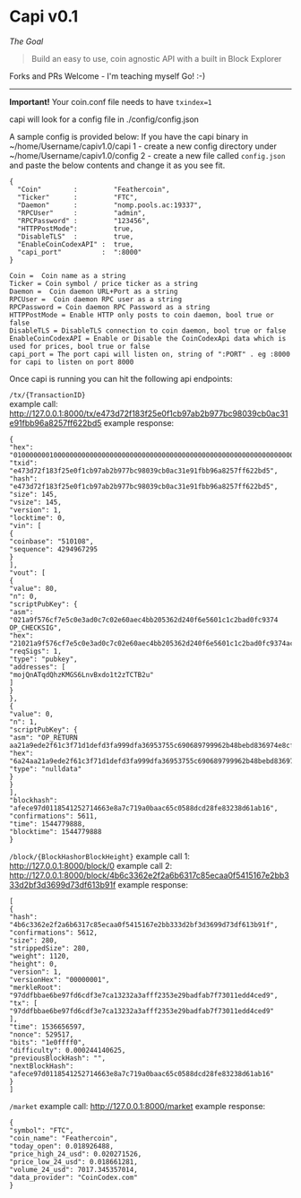 Capi v0.1
=============


*The Goal*
> Build an easy to use, coin agnostic API with a built in Block Explorer

Forks and PRs Welcome -  I'm teaching myself Go! :-) 

************

__Important!__ Your coin.conf file needs to have `txindex=1`

capi will look for a config file in ./config/config.json

A sample config is provided below:
If you have the capi binary in ~/home/Username/capiv1.0/capi
1 - create a new config directory under  ~/home/Username/capiv1.0/config
2 - create a new file called `config.json` and paste the below contents and change it as you see fit.

```
{
  "Coin"        :         "Feathercoin",
  "Ticker"      :         "FTC",
  "Daemon"      :         "nomp.pools.ac:19337",
  "RPCUser"     :         "admin",
  "RPCPassword" :         "123456",
  "HTTPPostMode":         true,
  "DisableTLS"  :         true,
  "EnableCoinCodexAPI" :  true,
  "capi_port"          :  ":8000"
}

```
```
Coin =  Coin name as a string
Ticker = Coin symbol / price ticker as a string
Daemon =  Coin daemon URL+Port as a string
RPCUser =  Coin daemon RPC user as a string
RPCPassword = Coin daemon RPC Password as a string
HTTPPostMode = Enable HTTP only posts to coin daemon, bool true or false
DisableTLS = DisableTLS connection to coin daemon, bool true or false
EnableCoinCodexAPI = Enable or Disable the CoinCodexApi data which is used for prices, bool true or false
capi_port = The port capi will listen on, string of ":PORT" . eg :8000 for capi to listen on port 8000
```

Once capi is running you can hit the following api endpoints:

`/tx/{TransactionID}`  
example call: http://127.0.0.1:8000/tx/e473d72f183f25e0f1cb97ab2b977bc98039cb0ac31e91fbb96a8257ff622bd5
example response:
```
{
"hex": "01000000010000000000000000000000000000000000000000000000000000000000000000ffffffff03510108ffffffff020050d6dc010000002321021a9f576cf7e5c0e3ad0c7c02e60aec4bb205362d240f6e5601c1c2bad0fc9374ac0000000000000000266a24aa21a9ede2f61c3f71d1defd3fa999dfa36953755c690689799962b48bebd836974e8cf900000000",
"txid": "e473d72f183f25e0f1cb97ab2b977bc98039cb0ac31e91fbb96a8257ff622bd5",
"hash": "e473d72f183f25e0f1cb97ab2b977bc98039cb0ac31e91fbb96a8257ff622bd5",
"size": 145,
"vsize": 145,
"version": 1,
"locktime": 0,
"vin": [
{
"coinbase": "510108",
"sequence": 4294967295
}
],
"vout": [
{
"value": 80,
"n": 0,
"scriptPubKey": {
"asm": "021a9f576cf7e5c0e3ad0c7c02e60aec4bb205362d240f6e5601c1c2bad0fc9374 OP_CHECKSIG",
"hex": "21021a9f576cf7e5c0e3ad0c7c02e60aec4bb205362d240f6e5601c1c2bad0fc9374ac",
"reqSigs": 1,
"type": "pubkey",
"addresses": [
"mojQnATqdQhzKMGS6LnvBxdo1t2zTCTB2u"
]
}
},
{
"value": 0,
"n": 1,
"scriptPubKey": {
"asm": "OP_RETURN aa21a9ede2f61c3f71d1defd3fa999dfa36953755c690689799962b48bebd836974e8cf9",
"hex": "6a24aa21a9ede2f61c3f71d1defd3fa999dfa36953755c690689799962b48bebd836974e8cf9",
"type": "nulldata"
}
}
],
"blockhash": "afece97d0118541252714663e8a7c719a0baac65c0588dcd28fe83238d61ab16",
"confirmations": 5611,
"time": 1544779888,
"blocktime": 1544779888
}
```


`/block/{BlockHashorBlockHeight}`
example call 1: http://127.0.0.1:8000/block/0
example call 2: http://127.0.0.1:8000/block/4b6c3362e2f2a6b6317c85ecaa0f5415167e2bb333d2bf3d3699d73df613b91f
example response:
```
[
{
"hash": "4b6c3362e2f2a6b6317c85ecaa0f5415167e2bb333d2bf3d3699d73df613b91f",
"confirmations": 5612,
"size": 280,
"strippedSize": 280,
"weight": 1120,
"height": 0,
"version": 1,
"versionHex": "00000001",
"merkleRoot": "97ddfbbae6be97fd6cdf3e7ca13232a3afff2353e29badfab7f73011edd4ced9",
"tx": [
"97ddfbbae6be97fd6cdf3e7ca13232a3afff2353e29badfab7f73011edd4ced9"
],
"time": 1536656597,
"nonce": 529517,
"bits": "1e0ffff0",
"difficulty": 0.000244140625,
"previousBlockHash": "",
"nextBlockHash": "afece97d0118541252714663e8a7c719a0baac65c0588dcd28fe83238d61ab16"
}
]
```


`/market`
example call: http://127.0.0.1:8000/market
example response:
```
{
"symbol": "FTC",
"coin_name": "Feathercoin",
"today_open": 0.018926488,
"price_high_24_usd": 0.020271526,
"price_low_24_usd": 0.018661281,
"volume_24_usd": 7017.345357014,
"data_provider": "CoinCodex.com"
}
```
